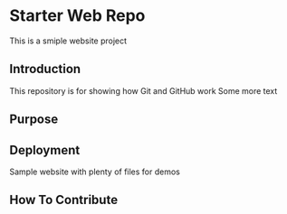 # Starter Web Repo

This is a smiple website project 
## Introduction 

This repository is for showing how Git and GitHub work
Some more text 
## Purpose


## Deployment 
Sample website with plenty of files for demos

## How To Contribute 
